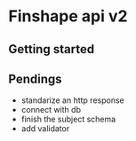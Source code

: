 # Finshape api v2

## Getting started

## Pendings

- standarize an http response
- connect with db
- finish the subject schema
- add validator
